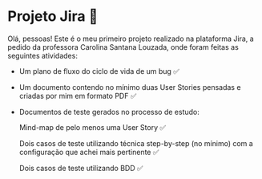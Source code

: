# Projeto Jira :page_with_curl:

Olá, pessoas! Este é o meu primeiro projeto realizado na plataforma Jira, a pedido da professora Carolina Santana Louzada, onde foram feitas as seguintes atividades:

- Um plano de fluxo do ciclo de vida de um bug :white_check_mark:

- Um documento contendo no mínimo duas User Stories pensadas e criadas por mim em formato PDF :white_check_mark:

- Documentos de teste gerados no processo de estudo:

  Mind-map de pelo menos uma User Story :white_check_mark:

  Dois casos de teste utilizando técnica step-by-step (no mínimo) com a configuração que achei mais pertinente :white_check_mark:

  Dois casos de teste utilizando BDD :white_check_mark:

  
